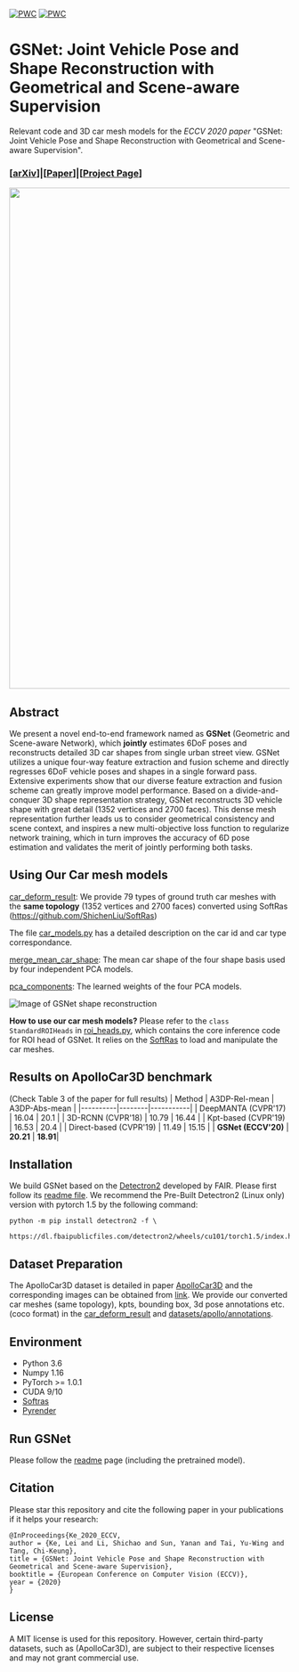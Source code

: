 [![PWC](https://img.shields.io/endpoint.svg?url=https://paperswithcode.com/badge/gsnet-joint-vehicle-pose-and-shape/vehicle-pose-estimation-on-apollocar3d)](https://paperswithcode.com/sota/vehicle-pose-estimation-on-apollocar3d?p=gsnet-joint-vehicle-pose-and-shape)
[![PWC](https://img.shields.io/endpoint.svg?url=https://paperswithcode.com/badge/gsnet-joint-vehicle-pose-and-shape/3d-shape-reconstruction-on-apollocar3d)](https://paperswithcode.com/sota/3d-shape-reconstruction-on-apollocar3d?p=gsnet-joint-vehicle-pose-and-shape)

# GSNet: Joint Vehicle Pose and Shape Reconstruction with Geometrical and Scene-aware Supervision
Relevant code and 3D car mesh models for the *ECCV 2020 paper* "GSNet: Joint Vehicle Pose and Shape Reconstruction with Geometrical and Scene-aware Supervision".

### [[arXiv](https://arxiv.org/abs/2007.13124)]|[[Paper](https://www.ecva.net/papers/eccv_2020/papers_ECCV/papers/123600511.pdf)]|[[Project Page](http://lkeab.github.io/gsnet/)]

<p align='center'>
<img src='https://github.com/lkeab/gsnet/blob/master/images/framework.png' width='900'/>
</p>

## Abstract
We present a novel end-to-end framework named as **GSNet** (Geometric and Scene-aware Network), which **jointly** estimates 6DoF poses and reconstructs detailed 3D car shapes from single urban street view. GSNet utilizes a unique four-way feature extraction and fusion scheme and directly regresses 6DoF vehicle poses and shapes in a single forward pass. Extensive experiments show that our diverse feature extraction and fusion scheme can greatly improve model performance. Based on a divide-and-conquer 3D shape representation strategy, GSNet reconstructs 3D vehicle shape with great detail (1352 vertices and 2700 faces). This dense mesh representation further leads us to consider geometrical consistency and scene context, and inspires a new multi-objective loss function to regularize network training, which in turn improves the accuracy of 6D pose estimation and validates the merit of jointly performing both tasks. 

## Using Our Car mesh models
[car_deform_result](https://github.com/lkeab/gsnet/blob/master/car_deform_result/): We provide 79 types of ground truth car meshes with the **same topology** (1352 vertices and 2700 faces) converted using SoftRas (https://github.com/ShichenLiu/SoftRas) 

The file [car_models.py](https://github.com/lkeab/gsnet/blob/master/car_deform_result/car_models.py) has a detailed description on the car id and car type correspondance.

[merge_mean_car_shape](https://github.com/lkeab/gsnet/blob/master/merge_mean_car_shape/): The mean car shape of the four shape basis used by four independent PCA models.

[pca_components](https://github.com/lkeab/gsnet/blob/master/pca_components): The learned weights of the four PCA models.

![Image of GSNet shape reconstruction](https://github.com/lkeab/gsnet/blob/master/images/shape_reconstruction.png)

**How to use our car mesh models?** Please refer to the `class StandardROIHeads` in [roi_heads.py](https://github.com/lkeab/gsnet/blob/master/reference_code/roi_heads.py), which contains the core inference code for ROI head of GSNet. It relies on the [SoftRas](https://github.com/ShichenLiu/SoftRas) to load and manipulate the car meshes.

Results on ApolloCar3D benchmark
----------
(Check Table 3 of the paper for full results)
| Method  | A3DP-Rel-mean | A3DP-Abs-mean |
|----------|--------|-----------|
| DeepMANTA (CVPR'17) | 16.04 | 20.1 |
| 3D-RCNN (CVPR'18) | 10.79 | 16.44 |
| Kpt-based (CVPR'19) | 16.53 | 20.4 |
| Direct-based (CVPR'19) | 11.49 | 15.15 |
| **GSNet (ECCV'20)** | **20.21** | **18.91**|


## Installation
We build GSNet based on the [Detectron2](https://github.com/facebookresearch/detectron2/) developed by FAIR. Please first follow its [readme file](https://github.com/facebookresearch/detectron2/blob/master/INSTALL.md). We recommend the Pre-Built Detectron2 (Linux only) version with pytorch 1.5 by the following command:

```
python -m pip install detectron2 -f \
  https://dl.fbaipublicfiles.com/detectron2/wheels/cu101/torch1.5/index.html
```

## Dataset Preparation
The ApolloCar3D dataset is detailed in paper [ApolloCar3D](https://openaccess.thecvf.com/content_CVPR_2019/papers/Song_ApolloCar3D_A_Large_3D_Car_Instance_Understanding_Benchmark_for_Autonomous_CVPR_2019_paper.pdf) and the corresponding images can be obtained from [link](http://apolloscape.auto/car_instance.html).
We provide our converted car meshes (same topology), kpts, bounding box, 3d pose annotations etc. (coco format) in the [car_deform_result](https://github.com/lkeab/gsnet/blob/master/car_deform_result/) and [datasets/apollo/annotations](https://github.com/lkeab/gsnet/blob/master/datasets/apollo/annotations/).

## Environment
- Python 3.6
- Numpy 1.16
- PyTorch >= 1.0.1
- CUDA 9/10
- [Softras](https://github.com/ShichenLiu/SoftRas)
- [Pyrender](https://github.com/mmatl/pyrender)

## Run GSNet
Please follow the [readme](https://github.com/lkeab/gsnet/tree/master/reference_code/GSNet-release) page (including the pretrained model).

## Citation
Please star this repository and cite the following paper in your publications if it helps your research:

    @InProceedings{Ke_2020_ECCV,
    author = {Ke, Lei and Li, Shichao and Sun, Yanan and Tai, Yu-Wing and Tang, Chi-Keung},
    title = {GSNet: Joint Vehicle Pose and Shape Reconstruction with Geometrical and Scene-aware Supervision},
    booktitle = {European Conference on Computer Vision (ECCV)},
    year = {2020}
    }

## License
A MIT license is used for this repository. However, certain third-party datasets, such as (ApolloCar3D), are subject to their respective licenses and may not grant commercial use.
